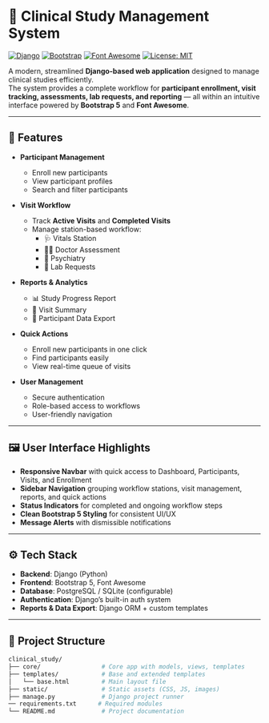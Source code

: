 # 🏥 Clinical Study Management System

[![Django](https://img.shields.io/badge/Django-5.0-green.svg)](https://www.djangoproject.com/)
[![Bootstrap](https://img.shields.io/badge/Bootstrap-5-blue.svg)](https://getbootstrap.com/)
[![Font Awesome](https://img.shields.io/badge/Icons-Font%20Awesome-lightgrey.svg)](https://fontawesome.com/)
[![License: MIT](https://img.shields.io/badge/License-MIT-yellow.svg)](LICENSE)

A modern, streamlined **Django-based web application** designed to manage clinical studies efficiently.  
The system provides a complete workflow for **participant enrollment, visit tracking, assessments, lab requests, and reporting** — all within an intuitive interface powered by **Bootstrap 5** and **Font Awesome**.

---

## 🚀 Features

- **Participant Management**
  - Enroll new participants  
  - View participant profiles  
  - Search and filter participants  

- **Visit Workflow**
  - Track **Active Visits** and **Completed Visits**  
  - Manage station-based workflow:
    - 🩺 Vitals Station  
    - 👨‍⚕️ Doctor Assessment  
    - 🧠 Psychiatry  
    - 🧪 Lab Requests  

- **Reports & Analytics**
  - 📊 Study Progress Report  
  - 📝 Visit Summary  
  - 📂 Participant Data Export  

- **Quick Actions**
  - Enroll new participants in one click  
  - Find participants easily  
  - View real-time queue of visits  

- **User Management**
  - Secure authentication  
  - Role-based access to workflows  
  - User-friendly navigation  

---

## 🖼️ User Interface Highlights

- **Responsive Navbar** with quick access to Dashboard, Participants, Visits, and Enrollment  
- **Sidebar Navigation** grouping workflow stations, visit management, reports, and quick actions  
- **Status Indicators** for completed and ongoing workflow steps  
- **Clean Bootstrap 5 Styling** for consistent UI/UX  
- **Message Alerts** with dismissible notifications  

---

## ⚙️ Tech Stack

- **Backend**: Django (Python)  
- **Frontend**: Bootstrap 5, Font Awesome  
- **Database**: PostgreSQL / SQLite (configurable)  
- **Authentication**: Django’s built-in auth system  
- **Reports & Data Export**: Django ORM + custom templates  

---

## 📂 Project Structure
```bash
clinical_study/
├── core/                 # Core app with models, views, templates
├── templates/            # Base and extended templates
│   └── base.html         # Main layout file
├── static/               # Static assets (CSS, JS, images)
├── manage.py             # Django project runner
── requirements.txt      # Required modules
└── README.md             # Project documentation
